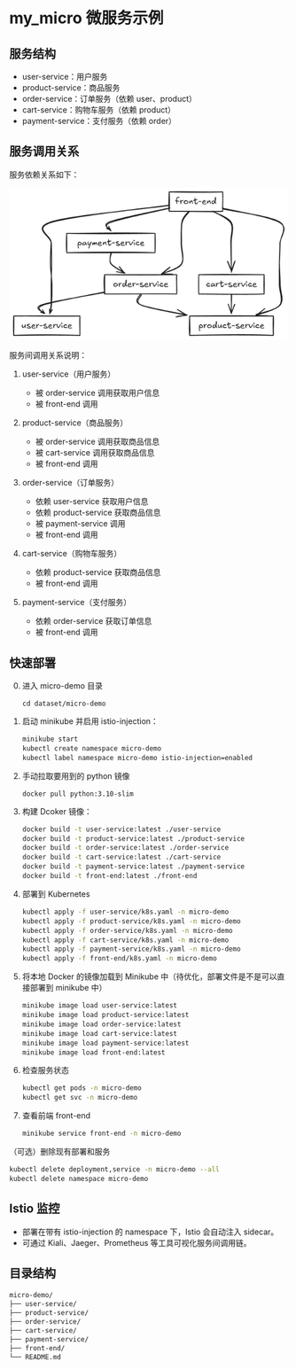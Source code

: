# my_micro 微服务示例

## 服务结构

- user-service：用户服务
- product-service：商品服务
- order-service：订单服务（依赖 user、product）
- cart-service：购物车服务（依赖 product）
- payment-service：支付服务（依赖 order）

## 服务调用关系



服务依赖关系如下：

![服务调用关系图](service_relationship.png)

服务间调用关系说明：

1. user-service（用户服务）
   - 被 order-service 调用获取用户信息
   - 被 front-end 调用

2. product-service（商品服务）
   - 被 order-service 调用获取商品信息
   - 被 cart-service 调用获取商品信息
   - 被 front-end 调用

3. order-service（订单服务）
   - 依赖 user-service 获取用户信息
   - 依赖 product-service 获取商品信息
   - 被 payment-service 调用
   - 被 front-end 调用

4. cart-service（购物车服务）
   - 依赖 product-service 获取商品信息
   - 被 front-end 调用

5. payment-service（支付服务）
   - 依赖 order-service 获取订单信息
   - 被 front-end 调用

## 快速部署
0. 进入 micro-demo 目录
   ```
   cd dataset/micro-demo
   ```
1. 启动 minikube 并启用 istio-injection：
   ```bash
   minikube start
   kubectl create namespace micro-demo
   kubectl label namespace micro-demo istio-injection=enabled
   ```
2. 手动拉取要用到的 python 镜像
   ```
   docker pull python:3.10-slim
   ```
3. 构建 Dcoker 镜像：
   ```bash
   docker build -t user-service:latest ./user-service
   docker build -t product-service:latest ./product-service
   docker build -t order-service:latest ./order-service
   docker build -t cart-service:latest ./cart-service
   docker build -t payment-service:latest ./payment-service
   docker build -t front-end:latest ./front-end
   ```
4. 部署到 Kubernetes
   ```bash
   kubectl apply -f user-service/k8s.yaml -n micro-demo
   kubectl apply -f product-service/k8s.yaml -n micro-demo
   kubectl apply -f order-service/k8s.yaml -n micro-demo
   kubectl apply -f cart-service/k8s.yaml -n micro-demo
   kubectl apply -f payment-service/k8s.yaml -n micro-demo
   kubectl apply -f front-end/k8s.yaml -n micro-demo
   ```
5. 将本地 Docker 的镜像加载到 Minikube 中（待优化，部署文件是不是可以直接部署到 minikube 中）
   ```bash
   minikube image load user-service:latest
   minikube image load product-service:latest
   minikube image load order-service:latest
   minikube image load cart-service:latest
   minikube image load payment-service:latest
   minikube image load front-end:latest
   ```
6. 检查服务状态
   ```bash
   kubectl get pods -n micro-demo
   kubectl get svc -n micro-demo
   ```
7. 查看前端 front-end
   ```bash
   minikube service front-end -n micro-demo
   ```
（可选）删除现有部署和服务
   ```bash
   kubectl delete deployment,service -n micro-demo --all
   kubectl delete namespace micro-demo
   ```

## Istio 监控

- 部署在带有 istio-injection 的 namespace 下，Istio 会自动注入 sidecar。
- 可通过 Kiali、Jaeger、Prometheus 等工具可视化服务间调用链。

## 目录结构

```
micro-demo/
├── user-service/
├── product-service/
├── order-service/
├── cart-service/
├── payment-service/
├── front-end/
└── README.md
``` 